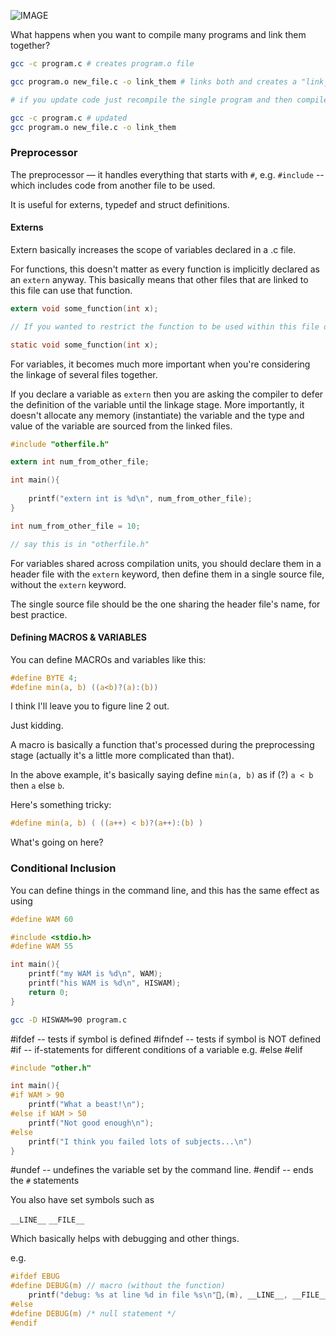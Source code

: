 ![IMAGE](http://nerdyelectronics.com/wp-content/uploads/2017/07/GCC_CompilationProcess.png)

What happens when you want to compile many programs and link them together?

```sh
gcc -c program.c # creates program.o file

gcc program.o new_file.c -o link_them # links both and creates a "link_them" file that holds both.

# if you update code just recompile the single program and then compile the whole thing again (here is where you might need Make files)

gcc -c program.c # updated
gcc program.o new_file.c -o link_them
```

### Preprocessor

The preprocessor — it handles everything that starts with `#`, e.g. `#include` -- which includes code from another file to be used.

It is useful for externs, typedef and struct definitions. 

#### Externs

Extern basically increases the scope of variables declared in a .c file.

For functions, this doesn't matter as every function is implicitly declared as an `extern` anyway. This basically means that other files that are linked to this file can use that function. 

```c
extern void some_function(int x);

// If you wanted to restrict the function to be used within this file only. Then use the static keyword. 

static void some_function(int x);
```

For variables, it becomes much more important when you're considering the linkage of several files together. 

If you declare a variable as `extern` then you are asking the compiler to defer the definition of the variable until the linkage stage. More importantly, it doesn't allocate any memory (instantiate) the variable and the type and value of the variable are sourced from the linked files.

```c
#include "otherfile.h"

extern int num_from_other_file;

int main(){
    
    printf("extern int is %d\n", num_from_other_file);
}
```

```c
int num_from_other_file = 10; 

// say this is in "otherfile.h"
```

For variables shared across compilation units, you should declare them in a header file with the `extern` keyword, then define them in a single source file, without the `extern` keyword. 

The single source file should be the one sharing the header file's name, for best practice.

#### Defining MACROS & VARIABLES

You can define MACROs and variables like this:

```c
#define BYTE 4;
#define min(a, b) ((a<b)?(a):(b))
```

I think I'll leave you to figure line 2 out.

Just kidding.

A macro is basically a function that's processed during the preprocessing stage (actually it's a little more complicated than that).

In the above example, it's basically saying define `min(a, b)` as if (?) `a < b` then `a` else `b`.

Here's something tricky:

```c
#define min(a, b) ( ((a++) < b)?(a++):(b) )
```

What's going on here?

### Conditional Inclusion

You can define things in the command line, and this has the same effect as using

```c
#define WAM 60
```

```c
#include <stdio.h>
#define WAM 55

int main(){
    printf("my WAM is %d\n", WAM);
    printf("his WAM is %d\n", HISWAM);
    return 0;
}   
```

```sh
gcc -D HISWAM=90 program.c
```

\#ifdef -- tests if symbol is defined
\#ifndef -- tests if symbol is NOT defined
\#if -- if-statements for different conditions of a variable e.g. 
\#else
\#elif

```c
#include "other.h"

int main(){
#if WAM > 90
    printf("What a beast!\n");
#else if WAM > 50
    printf("Not good enough\n");
#else
    printf("I think you failed lots of subjects...\n")
}
```

\#undef -- undefines the variable set by the command line. 
\#endif -- ends the `#` statements

You also have set symbols such as

`__LINE__`
`__FILE__`

Which basically helps with debugging and other things.

e.g.

```c
#ifdef EBUG#define DEBUG(m) // macro (without the function)    printf("debug: %s at line %d in file %s\n"􀀁,(m), __LINE__, __FILE__);#else#define DEBUG(m) /* null statement */#endif
```



